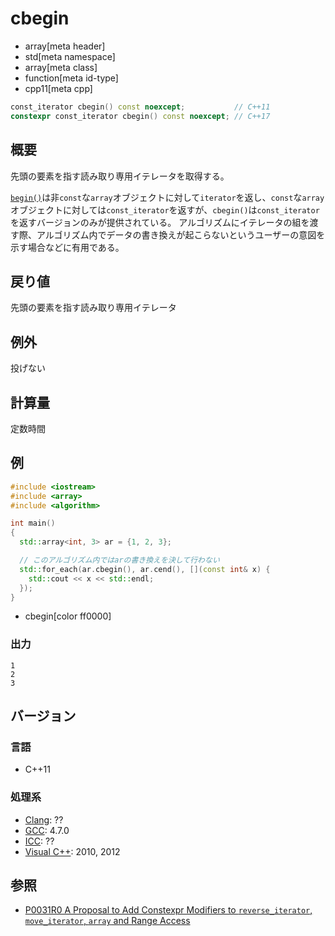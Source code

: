 # cbegin
* array[meta header]
* std[meta namespace]
* array[meta class]
* function[meta id-type]
* cpp11[meta cpp]

```cpp
const_iterator cbegin() const noexcept;           // C++11
constexpr const_iterator cbegin() const noexcept; // C++17
```

## 概要
先頭の要素を指す読み取り専用イテレータを取得する。

[`begin()`](begin.md)は非`const`な`array`オブジェクトに対して`iterator`を返し、`const`な`array`オブジェクトに対しては`const_iterator`を返すが、`cbegin()`は`const_iterator`を返すバージョンのみが提供されている。
アルゴリズムにイテレータの組を渡す際、アルゴリズム内でデータの書き換えが起こらないというユーザーの意図を示す場合などに有用である。


## 戻り値
先頭の要素を指す読み取り専用イテレータ


## 例外
投げない


## 計算量
定数時間


## 例
```cpp example
#include <iostream>
#include <array>
#include <algorithm>

int main()
{
  std::array<int, 3> ar = {1, 2, 3};

  // このアルゴリズム内ではarの書き換えを決して行わない
  std::for_each(ar.cbegin(), ar.cend(), [](const int& x) {
    std::cout << x << std::endl;
  });
}
```
* cbegin[color ff0000]


### 出力
```
1
2
3
```


## バージョン
### 言語
- C++11


### 処理系
- [Clang](/implementation.md#clang): ??
- [GCC](/implementation.md#gcc): 4.7.0
- [ICC](/implementation.md#icc): ??
- [Visual C++](/implementation.md#visual_cpp): 2010, 2012


## 参照
- [P0031R0 A Proposal to Add Constexpr Modifiers to `reverse_iterator`, `move_iterator`, `array` and Range Access](http://www.open-std.org/jtc1/sc22/wg21/docs/papers/2015/p0031r0.html)
